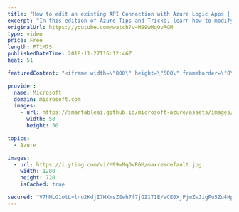 ```yaml
---
title: "How to edit an existing API Connection with Azure Logic Apps | Azure Tips and Tricks"
excerpt: "In this edition of Azure Tips and Tricks, learn how to modify an existing API Connection with Azure Logic Apps. If you want to edit an existing API connection, all you have to do is simply type \"API Connections\" and select the \"API Connections\" menu item to get started.     For more tips and tricks,"
originalUrl: https://youtube.com/watch?v=M99wMqOvRGM
type: video
price: Free
length: PT1M7S
publishedDateTime: 2018-11-27T16:12:46Z
heat: 51

featuredContent: "<iframe width=\"800\" height=\"500\" frameborder=\"0\" src=\"https://www.youtube.com/embed/M99wMqOvRGM\" allow=\"accelerometer; autoplay; encrypted-media; gyroscope; picture-in-picture\" allowfullscreen></iframe>"

provider:
  name: Microsoft
  domain: microsoft.com
  images:
    - url: https://smartableai.github.io/microsoft-azure/assets/images/organizations/microsoft.com-50x50.jpg
      width: 50
      height: 50

topics:
  - Azure

images:
  - url: https://i.ytimg.com/vi/M99wMqOvRGM/maxresdefault.jpg
    width: 1280
    height: 720
    isCached: true

secured: "V7hMLG1otL+lnu2KdjI7HXmsZEeh7f7jGZ1T1E/VCE0XjPjmZwJigFu5Zu4Hp+BXzIl+FSWrLJX83fjkizEM8wxt6JMX/eQktQoQF4cVgz3T5P6JO9yzSUuoqSrQQMm/+lvahwSJIvkj6A6wbYWHXX9QicXfGPb03QDyYpBxQUHVdqHNIMX+E5iTRCCkY46FPAvQOfActDsfWQsoPLegSDBCUwd9eN9gPXvEjXEx2cr89uQ3Eua68/9ZxJqHC0NuC1KVEBv6MCIZWoe5O2oNHQJjEKH2a5K8+55o34nsywqAYknGvEfrgxApmkM0uUIJ+3xeLgWZ/M4OwBzHva1s96JvJeJs9Pavh+C5/QYp94paTSHmbr89w/EAvaD3qiBDvlIOhi17u/gjvz6MwocZYT0viDfwIIYOymQHsrKFZXU=;+6V/TUWBrWN5vvNxEJeckA=="
---
```


